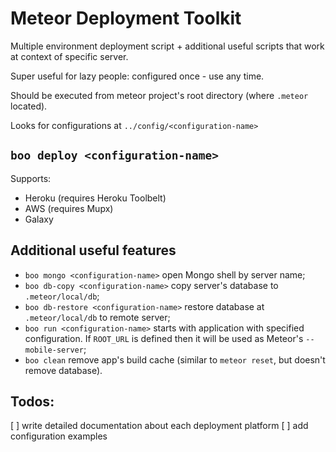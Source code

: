 # Meteor Deployment Toolkit

Multiple environment deployment script + additional useful scripts that
work at context of specific server.

Super useful for lazy people: configured once - use any time.

Should be executed from meteor project's root directory (where `.meteor` located).

Looks for configurations at `../config/<configuration-name>`

## `boo deploy <configuration-name>`

Supports:

* Heroku (requires Heroku Toolbelt)
* AWS (requires Mupx)
* Galaxy

## Additional useful features

* `boo mongo <configuration-name>` open Mongo shell by server name;
* `boo db-copy <configuration-name>` copy server's database to `.meteor/local/db`;
* `boo db-restore <configuration-name>` restore database at `.meteor/local/db` to remote server;
* `boo run <configuration-name>` starts with application with specified configuration. 
If `ROOT_URL` is defined then it will be used as Meteor's `--mobile-server`;
* `boo clean` remove app's build cache (similar to `meteor reset`, but doesn't remove database).
 
## Todos: 

[ ] write detailed documentation about each deployment platform
[ ] add configuration examples
